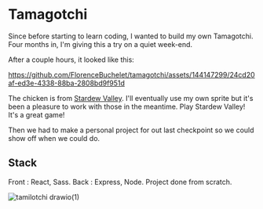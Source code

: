 # Tamagotchi

Since before starting to learn coding, I wanted to build my own Tamagotchi. 
Four months in, I'm giving this a try on a quiet week-end.

After a couple hours, it looked like this: 

https://github.com/FlorenceBuchelet/tamagotchi/assets/144147299/24cd20af-ed3e-4338-88ba-2808bd9f951d

The chicken is from [Stardew Valley](https://store.steampowered.com/app/413150/Stardew_Valley/). I'll eventually use my own sprite but it's been a pleasure to work with those in the meantime. Play Stardew Valley! It's a great game!

Then we had to make a personal project for out last checkpoint so we could show off when we could do.

## Stack

Front : React, Sass.
Back : Express, Node.
Project done from scratch.

![tamilotchi drawio(1)](https://github.com/FlorenceBuchelet/tamagotchi/assets/144147299/010fd996-80f6-426a-9b1b-b5e0fc614d0d)
